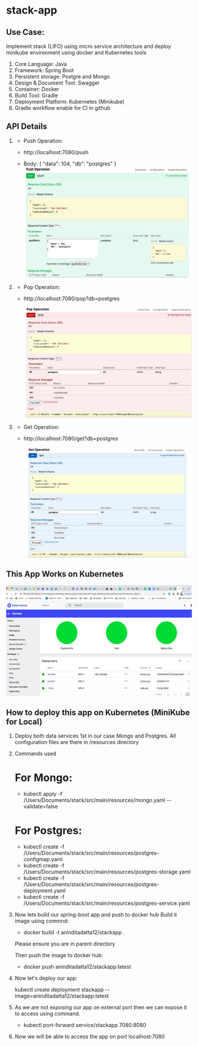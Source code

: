 # stack-app
## Use Case: 
Implement stack (LIFO) using micro service architecture and deploy minikube environment using docker and Kubernetes tools

1. Core Language: Java
2. Framework: Spring Boot
3. Persistent storage: Postgre and Mongo
4. Design & Document Tool: Swagger
5. Container: Docker
6. Build Tool: Gradle
7. Deployment Platform: Kubernetes (Minikube)
8. Gradle workflow enable for CI in github

## API Details
1. * Push Operation:

    * http://localhost:7080/push
    * Body:
      {
  "data": 104,
  "db": "postgres"
}
      <img src="https://github.com/aninditadatta12/stack-app/blob/main/images/push_operation.jpg" alt="drawing" width="1000" height="300"/> 


2. * Pop Operation: 
    * http://localhost:7080/pop?db=postgres
    
      <img src="https://github.com/aninditadatta12/stack-app/blob/main/images/pop_operation.jpg" alt="drawing" width="1000" height="300"/>
    
    
3. * Get Operation:
    * http://localhost:7080/get?db=postgres
    
      <img src="https://github.com/aninditadatta12/stack-app/blob/main/images/get_operation.jpg" alt="drawing" width="1000" height="300"/>
      



## This App Works on Kubernetes
   <img src="https://github.com/aninditadatta12/stack-app/blob/main/images/kubernates.jpg" alt="drawing" width="1000" height="300"/>


## How to deploy this app on Kubernetes (MiniKube for Local)

   1. Deploy both data services 1st in our case Mongo and Postgres.
      All configuration files are there in /resources directory
   2. Commands used 
      # For Mongo:
      
      * kubectl apply -f /Users/Documents/stack/src/main/resources/mongo.yaml --validate=false
      
      # For Postgres:
      
      * kubectl create -f /Users/Documents/stack/src/main/resources/postgres-configmap.yaml
      * kubectl create -f /Users/Documents/stack/src/main/resources/postgres-storage.yaml
      * kubectl create -f /Users/Documents/stack/src/main/resources/postgres-deployment.yaml
      * kubectl create -f /Users/Documents/stack/src/main/resources/postgres-service.yaml
      
   3. Now lets build our spring-boot app and push to docker hub
      Build it image using commnd: 
      * docker build -t aninditadatta12/stackapp .
      
      Please ensure you are in parent directory
      
      Then push the image to docker hub:
      
      * docker push aninditadatta12/stackapp:latest
      
   4. Now let's deploy our app:
   
      kubectl create deployment stackapp --image=aninditadatta12/stackapp:latest
      
  5. As we are not exposing our app on external port then we can expose it to access using command.
  
      * kubectl port-forward service/stackapp 7080:8080

 6. Now we will be able to access the app on port localhost:7080

